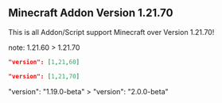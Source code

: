 ## Minecraft Addon Version 1.21.70
This is all Addon/Script support Minecraft over Version 1.21.70!

note:
1.21.60 > 1.21.70

```json
"version": [1,21,60]

"version": [1,21,70]
```

"version": "1.19.0-beta" > "version": "2.0.0-beta"
